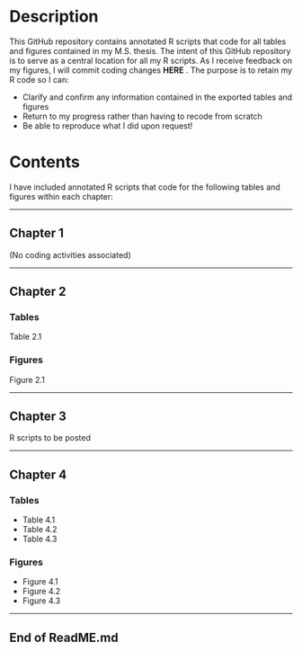 # Description
This GitHub repository contains annotated R scripts that code for all tables and figures contained in my M.S. thesis. 
The intent of this GitHub repository is to serve as a central location for all my R scripts. As I receive feedback on my figures, I will commit coding changes **HERE** . 
The purpose is to retain my R code so I can: 

- Clarify and confirm any information contained in the exported tables and figures
- Return to my progress rather than having to recode from scratch
- Be able to reproduce what I did upon request!

# Contents
I have included annotated R scripts that code for the following tables and figures within each chapter:

--------------------------------------

## Chapter 1
(No coding activities associated)

---------------------------------------

## Chapter 2
### Tables 
Table 2.1
### Figures
Figure 2.1

---------------------------------------

## Chapter 3
R scripts to be posted

---------------------------------------

## Chapter 4
### Tables
- Table 4.1
- Table 4.2
- Table 4.3
### Figures
- Figure 4.1
- Figure 4.2
- Figure 4.3

---------------------------------------

## End of ReadME.md
